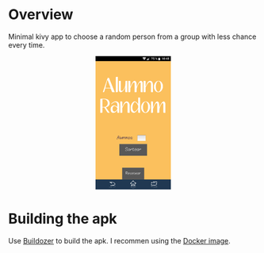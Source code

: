 # Overview

Minimal kivy app to choose a random person from a group with less chance every time.

<p align="center">
  <img src="https://github.com/Raudcu/RandomStudent/blob/master/screenshot.png" width=30% height=30%>
</p>

# Building the apk 

Use [Buildozer](https://github.com/kivy/buildozer) to build the apk. I recommen using the [Docker image](https://github.com/kivy/buildozer).
